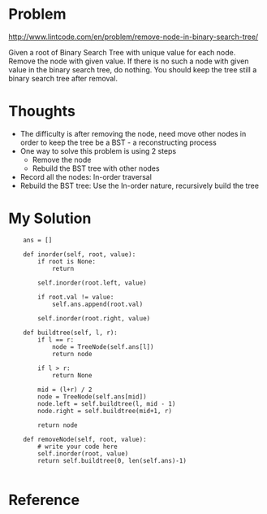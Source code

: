 # Problem

http://www.lintcode.com/en/problem/remove-node-in-binary-search-tree/

Given a root of Binary Search Tree with unique value for each node. Remove the node with given value. If there is no such a node with given value in the binary search tree, do nothing. You should keep the tree still a binary search tree after removal.

# Thoughts

- The difficulty is after removing the node, need move other nodes in order to keep the tree be a BST - a reconstructing process
- One way to solve this problem is using 2 steps
  - Remove the node
  - Rebuild the BST tree with other nodes
- Record all the nodes: In-order traversal
- Rebuild the BST tree: Use the In-order nature, recursively build the tree

# My Solution

```
    ans = []
    
    def inorder(self, root, value):
        if root is None:
            return
    
        self.inorder(root.left, value)
        
        if root.val != value:
            self.ans.append(root.val)
        
        self.inorder(root.right, value)
    
    def buildtree(self, l, r):
        if l == r:
            node = TreeNode(self.ans[l])
            return node
        
        if l > r:
            return None
        
        mid = (l+r) / 2
        node = TreeNode(self.ans[mid])
        node.left = self.buildtree(l, mid - 1)
        node.right = self.buildtree(mid+1, r)
        
        return node
        
    def removeNode(self, root, value):
        # write your code here
        self.inorder(root, value)
        return self.buildtree(0, len(self.ans)-1)
        
```

# Reference
